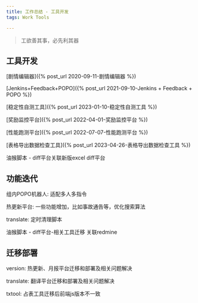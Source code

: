 ```yaml
---
title: 工作总结 - 工具开发
tags: Work Tools

---
```


> 工欲善其事，必先利其器

## 工具开发

[剧情编辑器]({% post_url 2020-09-11-剧情编辑器 %})

[Jenkins+Feedback+POPO]({% post_url 2021-09-10-Jenkins + Feedback + POPO %})

[稳定性自测工具]({% post_url 2023-01-10-稳定性自测工具 %})

[奖励监控平台]({% post_url 2022-04-01-奖励监控平台 %})

[性能跑测平台]({% post_url 2022-07-07-性能跑测平台 %})

[表格导出数据检查工具]({% post_url 2023-04-26-表格导出数据检查工具 %})

油猴脚本 - diff平台关联新版excel diff平台

## 功能迭代

组内POPO机器人: 适配多人多指令

热更新平台: 一些功能增加，比如事故通告等，优化搜索算法

translate: 定时清理脚本

油猴脚本 - diff平台-相关工具迁移 关联redmine

## 迁移部署

version: 热更新、月报平台迁移和部署及相关问题解决

translate: 翻译平台迁移和部署及相关问题解决

txtool: 占表工具迁移后前端js版本不一致